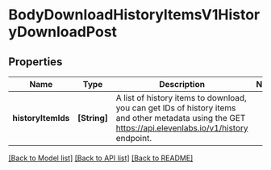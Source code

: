 # BodyDownloadHistoryItemsV1HistoryDownloadPost

## Properties
Name | Type | Description | Notes
------------ | ------------- | ------------- | -------------
**historyItemIds** | **[String]** | A list of history items to download, you can get IDs of history items and other metadata using the GET https://api.elevenlabs.io/v1/history endpoint. | 

[[Back to Model list]](../README.md#documentation-for-models) [[Back to API list]](../README.md#documentation-for-api-endpoints) [[Back to README]](../README.md)


